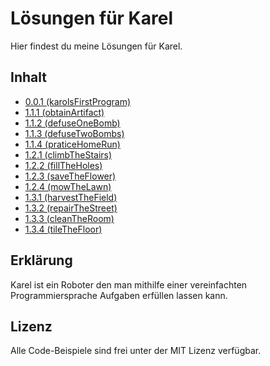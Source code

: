 # Lösungen für Karel
Hier findest du meine Lösungen für Karel.

## Inhalt
  - [0.0.1 (karolsFirstProgram)](https://github.com/benediktfrickenstein/carel-soloutions/blob/main/0.0.1%20karelsFirstProgram/solution.karel)
  - [1.1.1 (obtainArtifact)](https://github.com/benediktfrickenstein/carel-soloutions/blob/main/1.1.1%20obtainArtifact/solution.karel)
  - [1.1.2 (defuseOneBomb)](https://github.com/benediktfrickenstein/carel-soloutions/blob/main/1.1.2%20defuseOneBomb/solution.karel)
  - [1.1.3 (defuseTwoBombs)](https://github.com/benediktfrickenstein/carel-soloutions/blob/main/1.1.3%20defuseTwoBombs/solution.karel)
  - [1.1.4 (praticeHomeRun)](https://github.com/benediktfrickenstein/carel-soloutions/blob/main/1.1.4%20praticeHomeRun/solution.karel)
  - [1.2.1 (climbTheStairs)](https://github.com/benediktfrickenstein/carel-soloutions/blob/main/1.2.1%20climbTheStairs/solution.karel)
  - [1.2.2 (fillTheHoles)](https://github.com/benediktfrickenstein/carel-soloutions/blob/main/1.2.2%20fillTheHoles/solution.karel)
  - [1.2.3 (saveTheFlower)](https://github.com/benediktfrickenstein/carel-soloutions/blob/main/1.2.3%20saveTheFlower/solution.karel)
  - [1.2.4 (mowTheLawn)](https://github.com/benediktfrickenstein/carel-soloutions/blob/main/1.2.4%20mowTheLawn/solution.karel)
  - [1.3.1 (harvestTheField)](https://github.com/benediktfrickenstein/carel-soloutions/blob/main/1.3.1%20harvestTheField/solution.karel)
  - [1.3.2 (repairTheStreet)](https://github.com/benediktfrickenstein/carel-soloutions/blob/main/1.3.2%20repairTheStreet/solution.karel)
  - [1.3.3 (cleanTheRoom)](https://github.com/benediktfrickenstein/carel-soloutions/blob/main/1.3.3%20cleanTheRoom/solution.karel)
  - [1.3.4 (tileTheFloor)](https://github.com/benediktfrickenstein/carel-soloutions/blob/main/1.3.4%20tileTheFloor/solution.karel)
  
## Erklärung
  
  Karel ist ein Roboter den man mithilfe einer vereinfachten Programmiersprache Aufgaben erfüllen lassen kann.

## Lizenz

Alle Code-Beispiele sind frei unter der MIT Lizenz verfügbar.
